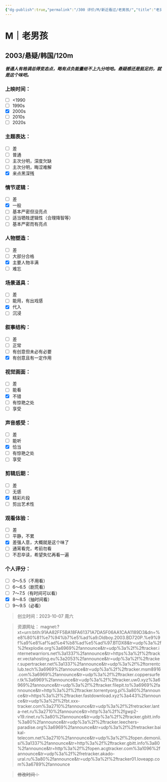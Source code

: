 ```yaml
---
{"dg-publish":true,"permalink":"/300 评价/M/新近看过/老男孩/","title":"老男孩","tags":["M","悬疑"],"created":"2024-01-25T18:45:04.000+08:00","updated":"2024-01-25T18:45:04.000+08:00"}
---
```



# M｜老男孩
## 2003/悬疑/韩国/120m
***普通人有格调总得变态点，略有点负能量给不上九分哈哈。悬疑感还是挺足的，就是这个味吧。***
### 上映时间：
- [ ] <1990
- [ ] 1990s
- [x] 2000s
- [ ] 2010s
- [ ] 2020s
### 主题表达：
- [ ] 差
- [ ] 普通
- [ ] 主次分明，深度欠缺
- [ ] 主次分明，晦涩难解
- [x] 来点黑深残
### 情节逻辑：
- [ ] 差
- [x] 一般
- [ ] 基本严密但没亮点
- [ ] 适当牺牲逻辑性（合理降智等）
- [ ] 基本严密而有亮点
### 人物塑造：
- [ ] 差
- [ ] 大部分合格
- [x] 主要人物丰满
- [ ] 难忘
### 场景道具：
- [ ] 差
- [ ] 能用，有出戏感
- [x] 代入
- [ ] 沉浸
### 叙事结构：
- [ ] 差
- [ ] 正常
- [ ] 有创意但未必有必要
- [x] 有创意且有一定作用
### 视觉画面：
- [ ] 差
- [ ] 能看
- [x] 不错
- [ ] 有惊艳之处
- [ ] 享受
### 声音感受：
- [ ] 差
- [ ] 能听
- [x] 恰当
- [ ] 有惊艳之处
- [ ] 享受
### 剪辑后期：
- [ ] 差
- [ ] 无感
- [x] 精彩片段
- [ ] 剪出艺术性
### 观看体验：
- [ ] 差
- [ ] 平静，不累
- [x] 差强人意，大概就是这个味了
- [ ] 通宵看完，考前勿看
- [ ] 不忍卒读，希望失忆再看一遍
### 个人评分：
- [ ] 0～5.5（不用看）
- [ ] 6～6.5（剧荒看）
- [ ] 7～7.5（有时间可以看）
- [x] 8～8.5（抽时间看）
- [ ] 9～9.5（必看）

>创立时间：2023-10-07 周六

>资源网址：
>magnet:?xt=urn:btih:91AA82FF5BA18FA61371A7DA5F06AA1CAA1189D3&dn=%e8%80%81%e7%94%b7%e5%ad%a9.Oldboy.2003.BD720P.%e9%9f%a9%e8%af%ad%e4%b8%ad%e5%ad%97.BTDX8&tr=udp%3a%2f%2fexplodie.org%3a6969%2fannounce&tr=udp%3a%2f%2ftracker.internetwarriors.net%3a1337%2fannounce&tr=https%3a%2f%2ftracker.vectahosting.eu%3a2053%2fannounce&tr=udp%3a%2f%2ftracker.supertracker.net%3a1337%2fannounce&tr=udp%3a%2f%2ftorrentclub.tech%3a6969%2fannounce&tr=udp%3a%2f%2ftracker.msm8916.com%3a6969%2fannounce&tr=udp%3a%2f%2ftracker.coppersurfer.tk%3a6969%2fannounce&tr=udp%3a%2f%2ftracker.uw0.xyz%3a6969%2fannounce&tr=udp%3a%2f%2ftracker.filepit.to%3a6969%2fannounce&tr=http%3a%2f%2ftracker.torrentyorg.pl%3a80%2fannounce&tr=https%3a%2f%2ftracker.fastdownload.xyz%3a443%2fannounce&tr=udp%3a%2f%2fbt.xxx-tracker.com%3a2710%2fannounce&tr=udp%3a%2f%2fretracker.lanta-net.ru%3a2710%2fannounce&tr=http%3a%2f%2fgwp2-v19.rinet.ru%3a80%2fannounce&tr=udp%3a%2f%2ftracker.gbitt.info%3a80%2fannounce&tr=udp%3a%2f%2ftracker.leechers-paradise.org%3a6969%2fannounce&tr=udp%3a%2f%2fretracker.baikal-telecom.net%3a2710%2fannounce&tr=udp%3a%2f%2fopen.demonii.si%3a1337%2fannounce&tr=http%3a%2f%2ftracker.gbitt.info%3a80%2fannounce&tr=http%3a%2f%2fopen.acgtracker.com%3a1096%2fannounce&tr=udp%3a%2f%2fretracker.akado-ural.ru%3a80%2fannounce&tr=udp%3a%2f%2ftracker01.loveapp.com%3a6789%2fannounce

>~~修改时间：~~



